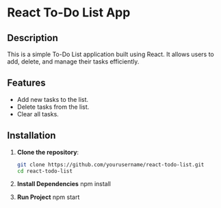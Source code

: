 # React To-Do List App

## Description

This is a simple To-Do List application built using React. It allows users to add, delete, and manage their tasks efficiently.

## Features

- Add new tasks to the list.
- Delete tasks from the list.
- Clear all tasks.


## Installation

1. **Clone the repository**:
   ```bash
   git clone https://github.com/yourusername/react-todo-list.git
   cd react-todo-list

2. **Install Dependencies**
    npm install

3. **Run Project**
    npm start

